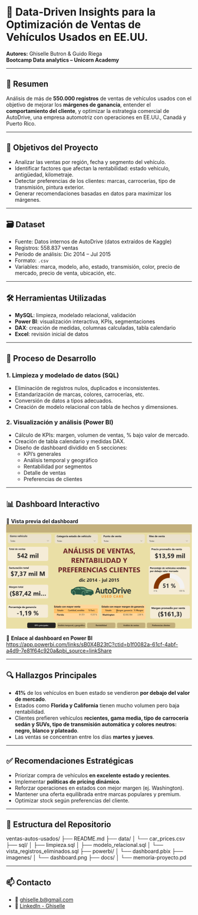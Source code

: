# 🚗 Data-Driven Insights para la Optimización de Ventas de Vehículos Usados en EE.UU.

**Autores:** Ghiselle Butron & Guido Riega  
**Bootcamp Data analytics – Unicorn Academy**

---

## 📌 Resumen

Análisis de más de **550.000 registros** de ventas de vehículos usados con el objetivo de mejorar los **márgenes de ganancia**, entender el **comportamiento del cliente**, y optimizar la estrategia comercial de AutoDrive, una empresa automotriz con operaciones en EE.UU., Canadá y Puerto Rico.

---

## 🎯 Objetivos del Proyecto

- Analizar las ventas por región, fecha y segmento del vehículo.
- Identificar factores que afectan la rentabilidad: estado vehículo, antigüedad, kilometraje.
- Detectar preferencias de los clientes: marcas, carrocerías, tipo de transmisión, pintura exterior.
- Generar recomendaciones basadas en datos para maximizar los márgenes.

---

## 🗃️ Dataset

- Fuente: Datos internos de AutoDrive (datos extraídos de Kaggle)
- Registros: 558.837 ventas
- Período de análisis: Dic 2014 – Jul 2015
- Formato: `.csv`
- Variables: marca, modelo, año, estado, transmisión, color, precio de mercado, precio de venta, ubicación, etc.

---

## 🛠️ Herramientas Utilizadas

- **MySQL**: limpieza, modelado relacional, validación
- **Power BI**: visualización interactiva, KPIs, segmentaciones
- **DAX**: creación de medidas, columnas calculadas, tabla calendario
- **Excel**: revisión inicial de datos

---

## 🔄 Proceso de Desarrollo

### 1. Limpieza y modelado de datos (SQL)
- Eliminación de registros nulos, duplicados e inconsistentes.
- Estandarización de marcas, colores, carrocerías, etc.
- Conversión de datos a tipos adecuados.
- Creación de modelo relacional con tabla de hechos y dimensiones.

### 2. Visualización y análisis (Power BI)
- Cálculo de KPIs: margen, volumen de ventas, % bajo valor de mercado.
- Creación de tabla calendario y medidas DAX.
- Diseño de dashboard dividido en 5 secciones:
  - KPI’s generales
  - Análisis temporal y geográfico
  - Rentabilidad por segmentos
  - Detalle de ventas
  - Preferencias de clientes

---

## 📊 Dashboard Interactivo

📸 **Vista previa del dashboard**  
![Dashboard](imagenes/dashboard.png)

🔗 **Enlace al dashboard en Power BI**
https://app.powerbi.com/links/sB0X4B23tC?ctid=b1f0082a-61cf-4abf-a4d9-7e81f64c920a&pbi_source=linkShare

---

## 🔍 Hallazgos Principales

- **41%** de los vehículos en buen estado se vendieron **por debajo del valor de mercado**.
- Estados como **Florida y California** tienen mucho volumen pero baja rentabilidad.
- Clientes prefieren vehículos **recientes, gama media, tipo de carrocería sedán y SUVs, tipo de transmisión automática y colores neutros: negro, blanco y plateado**.
- Las ventas se concentran entre los días **martes y jueves**.

---

## ✅ Recomendaciones Estratégicas

- Priorizar compra de vehículos **en excelente estado y recientes**.
- Implementar **políticas de pricing dinámico**.
- Reforzar operaciones en estados con mejor margen (ej. Washington).
- Mantener una oferta equilibrada entre marcas populares y premium.
- Optimizar stock según preferencias del cliente.

---

## 📂 Estructura del Repositorio
ventas-autos-usados/
├── README.md
├── data/
│ └── car_prices.csv
├── sql/
│ ├── limpieza.sql
│ ├── modelo_relacional.sql
│ └── vista_registros_eliminados.sql
├── powerbi/
│ └── dashboard.pbix
├── imagenes/
│ └── dashboard.png
├── docs/
│ └── memoria-proyecto.pd

---

## 📫 Contacto

- 📧 ghiselle.b@gmail.com  
- 🔗 [LinkedIn - Ghiselle](https://www.linkedin.com/in/ghiselle-butron-reyes/)  

